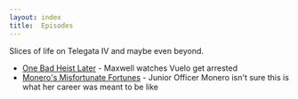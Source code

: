 ```yaml
---
layout: index
title:  Episodes
---
```

Slices of life on Telegata IV and maybe even beyond. 

- [One Bad Heist Later](/episodes/one-bad-heist-later) - Maxwell watches Vuelo get arrested
- [Monero's Misfortunate Fortunes](/episodes/moneros-misfortunate-fortunes) - Junior Officer Monero isn't sure this is what her career was meant to be like
